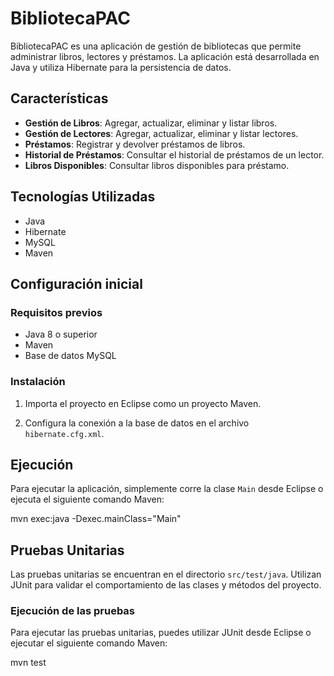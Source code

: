 # BibliotecaPAC

BibliotecaPAC es una aplicación de gestión de bibliotecas que permite administrar libros, lectores y préstamos. La aplicación está desarrollada en Java y utiliza Hibernate para la persistencia de datos.

## Características

- **Gestión de Libros**: Agregar, actualizar, eliminar y listar libros.
- **Gestión de Lectores**: Agregar, actualizar, eliminar y listar lectores.
- **Préstamos**: Registrar y devolver préstamos de libros.
- **Historial de Préstamos**: Consultar el historial de préstamos de un lector.
- **Libros Disponibles**: Consultar libros disponibles para préstamo.

## Tecnologías Utilizadas

- Java
- Hibernate
- MySQL
- Maven

## Configuración inicial

### Requisitos previos

- Java 8 o superior
- Maven
- Base de datos MySQL

### Instalación

1. Importa el proyecto en Eclipse como un proyecto Maven.

2. Configura la conexión a la base de datos en el archivo `hibernate.cfg.xml`.

## Ejecución

Para ejecutar la aplicación, simplemente corre la clase `Main` desde Eclipse o ejecuta el siguiente comando Maven:

mvn exec:java -Dexec.mainClass="Main"


## Pruebas Unitarias

Las pruebas unitarias se encuentran en el directorio `src/test/java`. Utilizan JUnit para validar el comportamiento de las clases y métodos del proyecto.

### Ejecución de las pruebas

Para ejecutar las pruebas unitarias, puedes utilizar JUnit desde Eclipse o ejecutar el siguiente comando Maven:

mvn test


